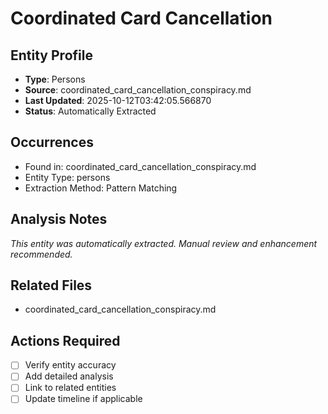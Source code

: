 # Coordinated Card Cancellation

## Entity Profile
- **Type**: Persons
- **Source**: coordinated_card_cancellation_conspiracy.md
- **Last Updated**: 2025-10-12T03:42:05.566870
- **Status**: Automatically Extracted

## Occurrences
- Found in: coordinated_card_cancellation_conspiracy.md
- Entity Type: persons
- Extraction Method: Pattern Matching

## Analysis Notes
*This entity was automatically extracted. Manual review and enhancement recommended.*

## Related Files
- coordinated_card_cancellation_conspiracy.md

## Actions Required
- [ ] Verify entity accuracy
- [ ] Add detailed analysis
- [ ] Link to related entities
- [ ] Update timeline if applicable
